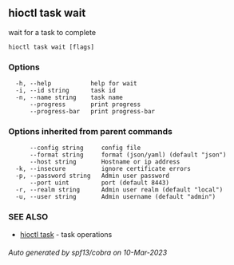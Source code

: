 ## hioctl task wait

wait for a task to complete

```
hioctl task wait [flags]
```

### Options

```
  -h, --help           help for wait
  -i, --id string      task id
  -n, --name string    task name
      --progress       print progress
      --progress-bar   print progress-bar
```

### Options inherited from parent commands

```
      --config string     config file
      --format string     format (json/yaml) (default "json")
      --host string       Hostname or ip address
  -k, --insecure          ignore certificate errors
  -p, --password string   Admin user password
      --port uint         port (default 8443)
  -r, --realm string      Admin user realm (default "local")
  -u, --user string       Admin username (default "admin")
```

### SEE ALSO

* [hioctl task](hioctl_task.md)	 - task operations

###### Auto generated by spf13/cobra on 10-Mar-2023
